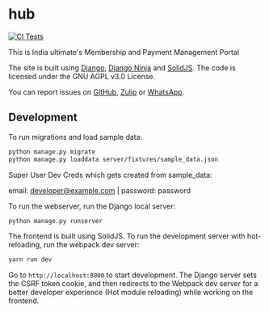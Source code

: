 # hub

[![CI Tests](https://github.com/india-ultimate/hub/actions/workflows/test.yml/badge.svg?branch=main)](https://github.com/india-ultimate/hub/actions/workflows/test.yml)

<!-- All the content from about:start to about:end appears in the About page -->
<!-- about:start -->

This is India ultimate's Membership and Payment Management Portal

The site is built using [Django](https://www.djangoproject.com/), [Django
Ninja](https://django-ninja.rest-framework.com/) and
[SolidJS](https://www.solidjs.com/). The code is licensed under the GNU AGPL
v3.0 License.

You can report issues on
[GitHub](https://github.com/india-ultimate/hub/issues),
[Zulip](https://upai.zulipchat.com/) or
[WhatsApp](http://bit.ly/India-Ultimate-Helpdesk).

<!-- about:end -->

## Development

To run migrations and load sample data:

```bash
python manage.py migrate
python manage.py loaddata server/fixtures/sample_data.json
```

Super User Dev Creds which gets created from sample_data:

email: developer@example.com |
password: password

To run the webserver, run the Django local server:

```bash
python manage.py runserver
```

The frontend is built using SolidJS. To run the development server with
hot-reloading, run the webpack dev server:

```bash
yarn run dev
```

Go to `http://localhost:8000` to start development. The Django server sets the
CSRF token cookie, and then redirects to the Webpack dev server for a better
developer experience (Hot module reloading) while working on the frontend.

